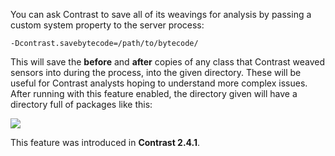 <!--
title: "Java Agent Bytecode Changes"
description: "Instructions on getting bytecode changes"
-->

You can ask Contrast to save all of its weavings for analysis by passing a custom system property to the server process:

```-Dcontrast.savebytecode=/path/to/bytecode/```

This will save the **before** and **after** copies of any class that Contrast weaved sensors into during the process, into the given directory. These will be useful for Contrast analysts hoping to understand more complex issues. After running with this feature enabled, the directory given will have a directory full of packages like this:

<a href="assets/images/KB1-d04.png" rel="lightbox" title="Directory Packages"><img class="thumbnail" src="assets/images/KB1-d04.png"/></a>

This feature was introduced in **Contrast 2.4.1**.
